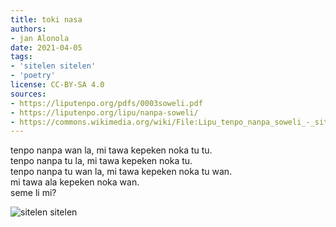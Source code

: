 ```yaml
---
title: toki nasa
authors:
- jan Alonola
date: 2021-04-05
tags:
- 'sitelen sitelen'
- 'poetry'
license: CC-BY-SA 4.0
sources:
- https://liputenpo.org/pdfs/0003soweli.pdf
- https://liputenpo.org/lipu/nanpa-soweli/
- https://commons.wikimedia.org/wiki/File:Lipu_tenpo_nanpa_soweli_-_sitelen_sitelen.png
---
```


tenpo nanpa wan la, mi tawa kepeken noka tu tu.  
tenpo nanpa tu la, mi tawa kepeken noka tu.  
tenpo nanpa tu wan la, mi tawa kepeken noka tu wan.  
mi tawa ala kepeken noka wan.  
seme li mi?

![sitelen sitelen](https://upload.wikimedia.org/wikipedia/commons/b/bc/Lipu_tenpo_nanpa_soweli_-_sitelen_sitelen.png)